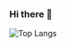 ### Hi there 👋

![Top Langs](https://github-readme-stats-indol-two.vercel.app/api/top-langs/?username=jtolentino1)

